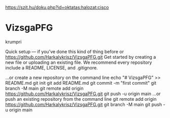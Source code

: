 https://szit.hu/doku.php?id=oktatas:halozat:cisco

# VizsgaPFG
krumpri


Quick setup — if you’ve done this kind of thing before
or	
https://github.com/Harkalykrisz/VizsgaPFG.git
Get started by creating a new file or uploading an existing file. We recommend every repository include a README, LICENSE, and .gitignore.

…or create a new repository on the command line
echo "# VizsgaPFG" >> README.md
git init
git add README.md
git commit -m "first commit"
git branch -M main
git remote add origin https://github.com/Harkalykrisz/VizsgaPFG.git
git push -u origin main
…or push an existing repository from the command line
git remote add origin https://github.com/Harkalykrisz/VizsgaPFG.git
git branch -M main
git push -u origin main
